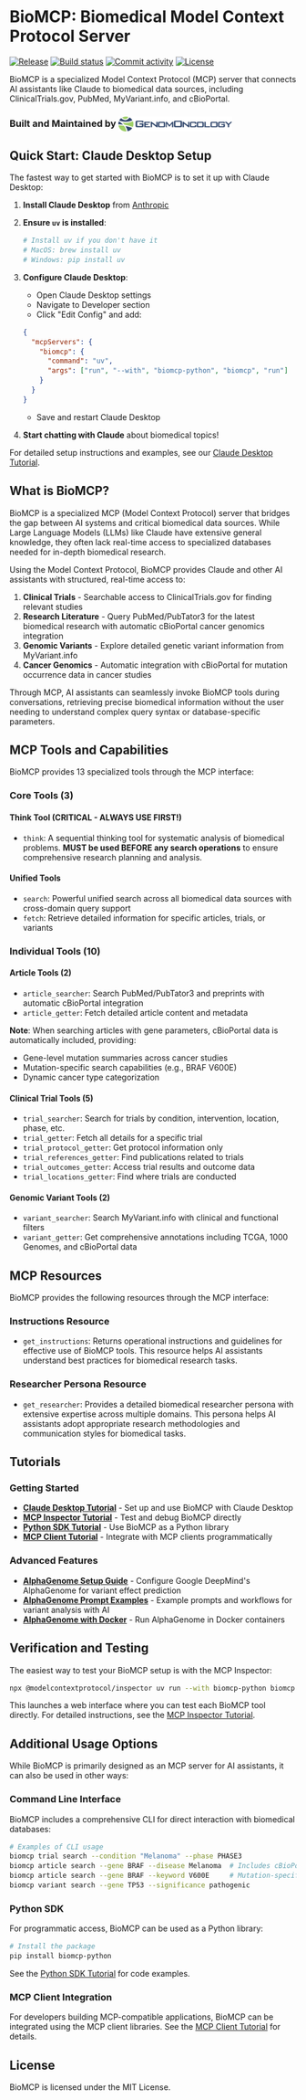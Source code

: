 # BioMCP: Biomedical Model Context Protocol Server

[![Release](https://img.shields.io/github/v/tag/genomoncology/biomcp)](https://github.com/genomoncology/biomcp/tags)
[![Build status](https://img.shields.io/github/actions/workflow/status/genomoncology/biomcp/main.yml?branch=main)](https://github.com/genomoncology/biomcp/actions/workflows/main.yml?query=branch%3Amain)
[![Commit activity](https://img.shields.io/github/commit-activity/m/genomoncology/biomcp)](https://img.shields.io/github/commit-activity/m/genomoncology/biomcp)
[![License](https://img.shields.io/github/license/genomoncology/biomcp)](https://img.shields.io/github/license/genomoncology/biomcp)

BioMCP is a specialized Model Context Protocol (MCP) server that connects AI assistants like Claude to biomedical data sources, including ClinicalTrials.gov, PubMed, MyVariant.info, and cBioPortal.

### Built and Maintained by <a href="https://www.genomoncology.com"><img src="./assets/logo.png" width=200 valign="middle" /></a>

## Quick Start: Claude Desktop Setup

The fastest way to get started with BioMCP is to set it up with Claude Desktop:

1. **Install Claude Desktop** from [Anthropic](https://claude.ai/desktop)

2. **Ensure `uv` is installed**:

   ```bash
   # Install uv if you don't have it
   # MacOS: brew install uv
   # Windows: pip install uv
   ```

3. **Configure Claude Desktop**:

   - Open Claude Desktop settings
   - Navigate to Developer section
   - Click "Edit Config" and add:

   ```json
   {
     "mcpServers": {
       "biomcp": {
         "command": "uv",
         "args": ["run", "--with", "biomcp-python", "biomcp", "run"]
       }
     }
   }
   ```

   - Save and restart Claude Desktop

4. **Start chatting with Claude** about biomedical topics!

For detailed setup instructions and examples, see our [Claude Desktop Tutorial](tutorials/claude-desktop.md).

## What is BioMCP?

BioMCP is a specialized MCP (Model Context Protocol) server that bridges the gap between AI systems and critical biomedical data sources. While Large Language Models (LLMs) like Claude have extensive general knowledge, they often lack real-time access to specialized databases needed for in-depth biomedical research.

Using the Model Context Protocol, BioMCP provides Claude and other AI assistants with structured, real-time access to:

1. **Clinical Trials** - Searchable access to ClinicalTrials.gov for finding relevant studies
2. **Research Literature** - Query PubMed/PubTator3 for the latest biomedical research with automatic cBioPortal cancer genomics integration
3. **Genomic Variants** - Explore detailed genetic variant information from MyVariant.info
4. **Cancer Genomics** - Automatic integration with cBioPortal for mutation occurrence data in cancer studies

Through MCP, AI assistants can seamlessly invoke BioMCP tools during conversations, retrieving precise biomedical information without the user needing to understand complex query syntax or database-specific parameters.

## MCP Tools and Capabilities

BioMCP provides 13 specialized tools through the MCP interface:

### Core Tools (3)

#### Think Tool (CRITICAL - ALWAYS USE FIRST!)

- `think`: A sequential thinking tool for systematic analysis of biomedical problems. **MUST be used BEFORE any search operations** to ensure comprehensive research planning and analysis.

#### Unified Tools

- `search`: Powerful unified search across all biomedical data sources with cross-domain query support
- `fetch`: Retrieve detailed information for specific articles, trials, or variants

### Individual Tools (10)

#### Article Tools (2)

- `article_searcher`: Search PubMed/PubTator3 and preprints with automatic cBioPortal integration
- `article_getter`: Fetch detailed article content and metadata

**Note**: When searching articles with gene parameters, cBioPortal data is automatically included, providing:

- Gene-level mutation summaries across cancer studies
- Mutation-specific search capabilities (e.g., BRAF V600E)
- Dynamic cancer type categorization

#### Clinical Trial Tools (5)

- `trial_searcher`: Search for trials by condition, intervention, location, phase, etc.
- `trial_getter`: Fetch all details for a specific trial
- `trial_protocol_getter`: Get protocol information only
- `trial_references_getter`: Find publications related to trials
- `trial_outcomes_getter`: Access trial results and outcome data
- `trial_locations_getter`: Find where trials are conducted

#### Genomic Variant Tools (2)

- `variant_searcher`: Search MyVariant.info with clinical and functional filters
- `variant_getter`: Get comprehensive annotations including TCGA, 1000 Genomes, and cBioPortal data

## MCP Resources

BioMCP provides the following resources through the MCP interface:

### Instructions Resource

- `get_instructions`: Returns operational instructions and guidelines for effective use of BioMCP tools. This resource helps AI assistants understand best practices for biomedical research tasks.

### Researcher Persona Resource

- `get_researcher`: Provides a detailed biomedical researcher persona with extensive expertise across multiple domains. This persona helps AI assistants adopt appropriate research methodologies and communication styles for biomedical tasks.

## Tutorials

### Getting Started

- [**Claude Desktop Tutorial**](tutorials/claude-desktop.md) - Set up and use BioMCP with Claude Desktop
- [**MCP Inspector Tutorial**](tutorials/mcp-inspector.md) - Test and debug BioMCP directly
- [**Python SDK Tutorial**](tutorials/python-sdk.md) - Use BioMCP as a Python library
- [**MCP Client Tutorial**](tutorials/mcp-client.md) - Integrate with MCP clients programmatically

### Advanced Features

- [**AlphaGenome Setup Guide**](tutorials/alphagenome-setup.md) - Configure Google DeepMind's AlphaGenome for variant effect prediction
- [**AlphaGenome Prompt Examples**](tutorials/alphagenome-prompts.md) - Example prompts and workflows for variant analysis with AI
- [**AlphaGenome with Docker**](tutorials/docker-alphagenome.md) - Run AlphaGenome in Docker containers

## Verification and Testing

The easiest way to test your BioMCP setup is with the MCP Inspector:

```bash
npx @modelcontextprotocol/inspector uv run --with biomcp-python biomcp run
```

This launches a web interface where you can test each BioMCP tool directly. For detailed instructions, see the [MCP Inspector Tutorial](tutorials/mcp-inspector.md).

## Additional Usage Options

While BioMCP is primarily designed as an MCP server for AI assistants, it can also be used in other ways:

### Command Line Interface

BioMCP includes a comprehensive CLI for direct interaction with biomedical databases:

```bash
# Examples of CLI usage
biomcp trial search --condition "Melanoma" --phase PHASE3
biomcp article search --gene BRAF --disease Melanoma  # Includes cBioPortal data
biomcp article search --gene BRAF --keyword V600E     # Mutation-specific search
biomcp variant search --gene TP53 --significance pathogenic
```

### Python SDK

For programmatic access, BioMCP can be used as a Python library:

```bash
# Install the package
pip install biomcp-python
```

See the [Python SDK Tutorial](tutorials/python-sdk.md) for code examples.

### MCP Client Integration

For developers building MCP-compatible applications, BioMCP can be integrated using the MCP client libraries. See the [MCP Client Tutorial](tutorials/mcp-client.md) for details.

## License

BioMCP is licensed under the MIT License.
